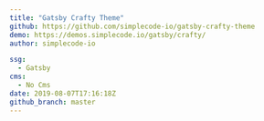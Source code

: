 ```yaml
---
title: "Gatsby Crafty Theme"
github: https://github.com/simplecode-io/gatsby-crafty-theme
demo: https://demos.simplecode.io/gatsby/crafty/
author: simplecode-io

ssg:
  - Gatsby
cms:
  - No Cms
date: 2019-08-07T17:16:18Z
github_branch: master
---
```

